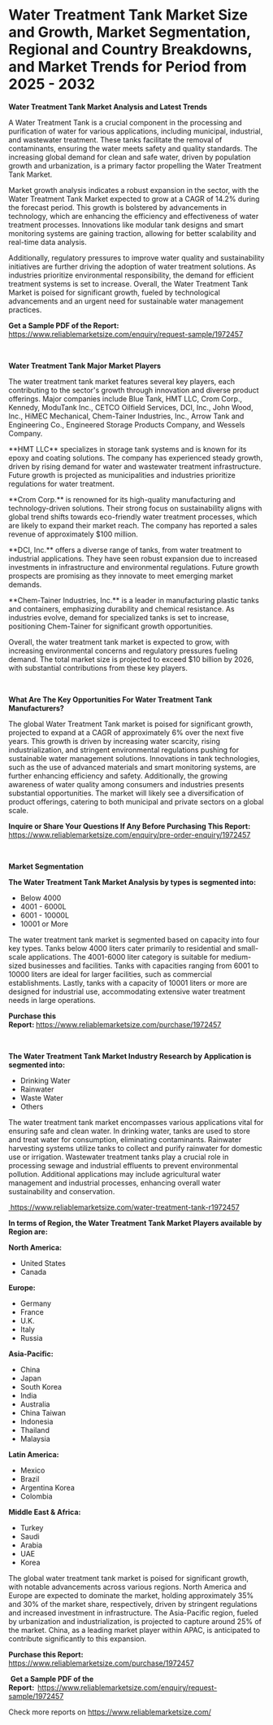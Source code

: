 <p><h1>Water Treatment Tank Market Size and Growth, Market Segmentation, Regional and Country Breakdowns, and Market Trends for Period from 2025 -  2032</h1></p><p><strong>Water Treatment Tank Market Analysis and Latest Trends</strong></p>
<p><p>A Water Treatment Tank is a crucial component in the processing and purification of water for various applications, including municipal, industrial, and wastewater treatment. These tanks facilitate the removal of contaminants, ensuring the water meets safety and quality standards. The increasing global demand for clean and safe water, driven by population growth and urbanization, is a primary factor propelling the Water Treatment Tank Market.</p><p>Market growth analysis indicates a robust expansion in the sector, with the Water Treatment Tank Market expected to grow at a CAGR of 14.2% during the forecast period. This growth is bolstered by advancements in technology, which are enhancing the efficiency and effectiveness of water treatment processes. Innovations like modular tank designs and smart monitoring systems are gaining traction, allowing for better scalability and real-time data analysis.</p><p>Additionally, regulatory pressures to improve water quality and sustainability initiatives are further driving the adoption of water treatment solutions. As industries prioritize environmental responsibility, the demand for efficient treatment systems is set to increase. Overall, the Water Treatment Tank Market is poised for significant growth, fueled by technological advancements and an urgent need for sustainable water management practices.</p></p>
<p><strong>Get a Sample PDF of the Report:&nbsp;</strong> <a href="https://www.reliablemarketsize.com/enquiry/request-sample/1972457?utm_campaign=1898&utm_medium=2&utm_source=Github&utm_content=ia&utm_term=20022025&utm_id=water-treatment-tank">https://www.reliablemarketsize.com/enquiry/request-sample/1972457</a></p>
<p>&nbsp;</p>
<p><strong>Water Treatment Tank Major Market Players</strong></p>
<p><p>The water treatment tank market features several key players, each contributing to the sector's growth through innovation and diverse product offerings. Major companies include Blue Tank, HMT LLC, Crom Corp., Kennedy, ModuTank Inc., CETCO Oilfield Services, DCI, Inc., John Wood, Inc., HiMEC Mechanical, Chem-Tainer Industries, Inc., Arrow Tank and Engineering Co., Engineered Storage Products Company, and Wessels Company.</p><p>**HMT LLC** specializes in storage tank systems and is known for its epoxy and coating solutions. The company has experienced steady growth, driven by rising demand for water and wastewater treatment infrastructure. Future growth is projected as municipalities and industries prioritize regulations for water treatment.</p><p>**Crom Corp.** is renowned for its high-quality manufacturing and technology-driven solutions. Their strong focus on sustainability aligns with global trend shifts towards eco-friendly water treatment processes, which are likely to expand their market reach. The company has reported a sales revenue of approximately $100 million.</p><p>**DCI, Inc.** offers a diverse range of tanks, from water treatment to industrial applications. They have seen robust expansion due to increased investments in infrastructure and environmental regulations. Future growth prospects are promising as they innovate to meet emerging market demands.</p><p>**Chem-Tainer Industries, Inc.** is a leader in manufacturing plastic tanks and containers, emphasizing durability and chemical resistance. As industries evolve, demand for specialized tanks is set to increase, positioning Chem-Tainer for significant growth opportunities.</p><p>Overall, the water treatment tank market is expected to grow, with increasing environmental concerns and regulatory pressures fueling demand. The total market size is projected to exceed $10 billion by 2026, with substantial contributions from these key players.</p></p>
<p>&nbsp;</p>
<p><strong>What Are The Key Opportunities For Water Treatment Tank Manufacturers?</strong></p>
<p><p>The global Water Treatment Tank market is poised for significant growth, projected to expand at a CAGR of approximately 6% over the next five years. This growth is driven by increasing water scarcity, rising industrialization, and stringent environmental regulations pushing for sustainable water management solutions. Innovations in tank technologies, such as the use of advanced materials and smart monitoring systems, are further enhancing efficiency and safety. Additionally, the growing awareness of water quality among consumers and industries presents substantial opportunities. The market will likely see a diversification of product offerings, catering to both municipal and private sectors on a global scale.</p></p>
<p><strong>Inquire or Share Your Questions If Any Before Purchasing This Report:</strong> <a href="https://www.reliablemarketsize.com/enquiry/pre-order-enquiry/1972457?utm_campaign=1898&utm_medium=2&utm_source=Github&utm_content=ia&utm_term=20022025&utm_id=water-treatment-tank">https://www.reliablemarketsize.com/enquiry/pre-order-enquiry/1972457</a></p>
<p>&nbsp;</p>
<p><strong>Market Segmentation</strong></p>
<p><strong>The Water Treatment Tank Market Analysis by types is segmented into:</strong></p>
<p><ul><li>Below 4000</li><li>4001 - 6000L</li><li>6001 - 10000L</li><li>10001 or More</li></ul></p>
<p><p>The water treatment tank market is segmented based on capacity into four key types. Tanks below 4000 liters cater primarily to residential and small-scale applications. The 4001-6000 liter category is suitable for medium-sized businesses and facilities. Tanks with capacities ranging from 6001 to 10000 liters are ideal for larger facilities, such as commercial establishments. Lastly, tanks with a capacity of 10001 liters or more are designed for industrial use, accommodating extensive water treatment needs in large operations.</p></p>
<p><strong>Purchase this Report:&nbsp;</strong><a href="https://www.reliablemarketsize.com/purchase/1972457?utm_campaign=1898&utm_medium=2&utm_source=Github&utm_content=ia&utm_term=20022025&utm_id=water-treatment-tank">https://www.reliablemarketsize.com/purchase/1972457</a></p>
<p>&nbsp;</p>
<p><strong>The Water Treatment Tank Market Industry Research by Application is segmented into:</strong></p>
<p><ul><li>Drinking Water</li><li>Rainwater</li><li>Waste Water</li><li>Others</li></ul></p>
<p><p>The water treatment tank market encompasses various applications vital for ensuring safe and clean water. In drinking water, tanks are used to store and treat water for consumption, eliminating contaminants. Rainwater harvesting systems utilize tanks to collect and purify rainwater for domestic use or irrigation. Wastewater treatment tanks play a crucial role in processing sewage and industrial effluents to prevent environmental pollution. Additional applications may include agricultural water management and industrial processes, enhancing overall water sustainability and conservation.</p></p>
<p><a href="https://www.reliablemarketsize.com/water-treatment-tank-r1972457?utm_campaign=1898&utm_medium=2&utm_source=Github&utm_content=ia&utm_term=20022025&utm_id=water-treatment-tank">&nbsp;https://www.reliablemarketsize.com/water-treatment-tank-r1972457</a></p>
<p><strong>In terms of Region, the Water Treatment Tank Market Players available by Region are:</strong></p>
<p>
    <p> <strong> North America: </strong>
        <ul>
            <li>United States</li>
            <li>Canada</li>
        </ul>
        </p> 
    <p> <strong> Europe: </strong>
        <ul>
            <li>Germany</li>
            <li>France</li>
            <li>U.K.</li>
            <li>Italy</li>
            <li>Russia</li>
        </ul>
        </p> 
    <p> <strong> Asia-Pacific: </strong>
        <ul>
            <li>China</li>
            <li>Japan</li>
            <li>South Korea</li>
            <li>India</li>
            <li>Australia</li>
            <li>China Taiwan</li>
            <li>Indonesia</li>
            <li>Thailand</li>
            <li>Malaysia</li>
        </ul>
        </p> 
    <p> <strong> Latin America: </strong>
        <ul>
            <li>Mexico</li>
            <li>Brazil</li>
            <li>Argentina Korea</li>
            <li>Colombia</li>
        </ul>
        </p> 
    <p> <strong> Middle East & Africa: </strong>
        <ul>
            <li>Turkey</li>
            <li>Saudi</li>
            <li>Arabia</li>
            <li>UAE</li>
            <li>Korea</li>
        </ul>
    </p>
    </p>
<p><p>The global water treatment tank market is poised for significant growth, with notable advancements across various regions. North America and Europe are expected to dominate the market, holding approximately 35% and 30% of the market share, respectively, driven by stringent regulations and increased investment in infrastructure. The Asia-Pacific region, fueled by urbanization and industrialization, is projected to capture around 25% of the market. China, as a leading market player within APAC, is anticipated to contribute significantly to this expansion.</p></p>
<p><strong>Purchase this Report: </strong><a href="https://www.reliablemarketsize.com/purchase/1972457?utm_campaign=1898&utm_medium=2&utm_source=Github&utm_content=ia&utm_term=20022025&utm_id=water-treatment-tank">https://www.reliablemarketsize.com/purchase/1972457</a></p>
<p>&nbsp;<strong>Get a Sample PDF of the Report:&nbsp;&nbsp;</strong><a href="https://www.reliablemarketsize.com/enquiry/request-sample/1972457?utm_campaign=1898&utm_medium=2&utm_source=Github&utm_content=ia&utm_term=20022025&utm_id=water-treatment-tank">https://www.reliablemarketsize.com/enquiry/request-sample/1972457</a></p>
<p><strong></strong></p>
<p>Check more reports on <a href="https://www.reliablemarketsize.com/?utm_campaign=1898&utm_medium=2&utm_source=Github&utm_content=ia&utm_term=20022025&utm_id=water-treatment-tank">https://www.reliablemarketsize.com/</a></p>